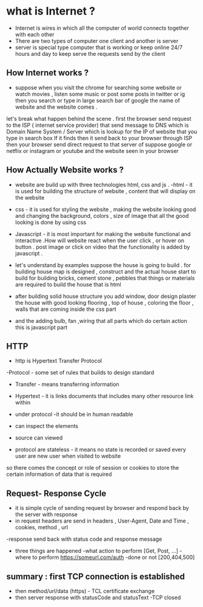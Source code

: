 # what is Internet ?

- Internet is wires in which all the computer of world connects together with each other
- There are two types of computer one client and another is server
- server is special type computer that is working or keep online 24/7 hours and day to keep serve the requests send by the client

## How Internet works ?

- suppose when you visit the chrome for searching some website or watch movies , listen some music or post some posts in twitter or ig
  then you search or type in large search bar of google the name of website and the website comes .

let's break what happen behind the scene . first the browser send request to the ISP ( internet service provider) that send message to DNS which is Domain Name System / Server which is lookup for the IP of website that you type in search box If it finds then it send back to your browser through ISP then your browser send direct request to that server of suppose google or netflix or instagram or youtube and the website seen in your browser

## How Actually Website works ?

- website are build up with three technologies html, css and js .
  -html - it is used for building the structure of website , content that will display on the website
- css - it is used for styling the website , making the website looking good and changing the background, colors , size of image that all the good looking is done by using css
- Javascript - it is most important for making the website functional and interactive .How will website react when the user click , or hover on button . post image or click on video that the functionality is added by javascript .

- let's understand by examples
  suppose the house is going to build . for building house map is designed , construct and the actual house start to build for building bricks, cement stone , pebbles that things or materials are required to build the house that is html
- after building solid house structure you add window, door design plaster the house with good looking flooring , top of house , coloring the floor , walls that are coming inside the css part

- and the adding bulb, fan ,wiring that all parts which do certain action this is javascript part

## HTTP

- http is Hypertext Transfer Protocol

-Protocol - some set of rules that builds to design standard

- Transfer - means transferring information
- Hypertext - it is links documents that includes many other resource link within

- under protocol
  -it should be in human readable
- can inspect the elements
- source can viewed

- protocol are stateless - it means no state is recorded or saved every user are new user when visited to website

so there comes the concept or role of session or cookies to store the certain information of data that is required

## Request- Response Cycle

- it is simple cycle of sending request by browser and respond back by the server with response
- in request headers are send
  in headers , User-Agent, Date and Time , cookies, method , url

-response send back with status code and response message

- three things are happened
  -what action to perform [Get, Post, ...]
  -where to perform https://someurl.com/auth
  -done or not [200,404,500]

## summary : first TCP connection is established

- then method/url/data (https) - TCL certificate exchange
- then server response with statusCode and statusText
  -TCP closed
